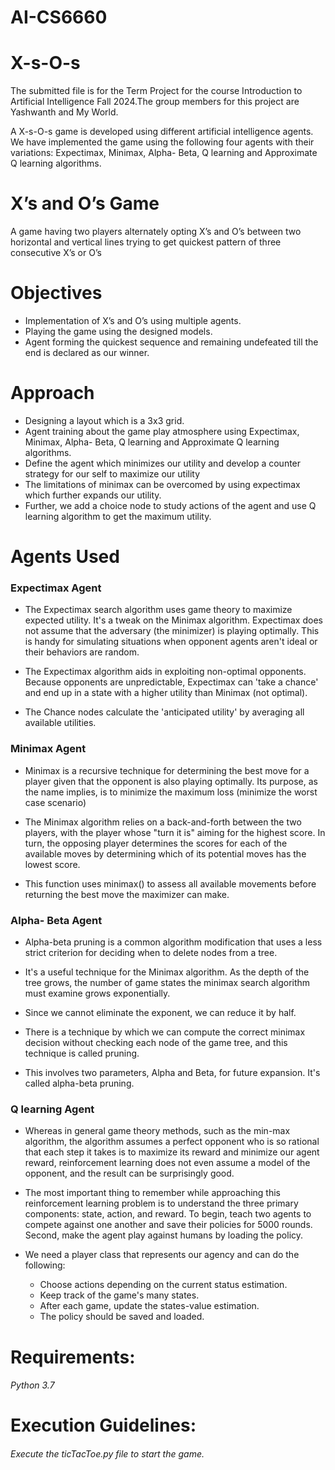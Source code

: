 # AI-CS6660


# X-s-O-s

The submitted file is for the Term Project for the course Introduction to Artificial Intelligence Fall 2024.The group members for this project are Yashwanth and My World.

A X-s-O-s game is developed using different artificial intelligence agents. We have implemented the game using the following four agents with their variations: Expectimax, Minimax, Alpha- Beta, Q learning and Approximate Q learning algorithms.

# X’s and O’s Game

A game having two players alternately opting X’s and O’s between two horizontal and vertical lines trying to get quickest pattern of three consecutive X’s or O’s

# Objectives

* Implementation of X’s and O’s using multiple agents.
* Playing the game using the designed models.
* Agent forming the quickest sequence and remaining undefeated till the end is declared as our winner.

# Approach

* Designing a layout which is a 3x3 grid.
* Agent training about the game play atmosphere using Expectimax, Minimax, Alpha- Beta, Q learning and Approximate Q learning algorithms.
* Define the agent which minimizes our utility and develop a counter strategy for our self to maximize our utility
* The limitations of minimax can be overcomed by using expectimax which further expands our utility.
* Further, we add a choice node to study actions of the agent and use Q learning algorithm to get the maximum utility.

# Agents Used

### Expectimax Agent
* The Expectimax search algorithm uses game theory to maximize expected utility. It's a tweak on the Minimax algorithm. Expectimax does not assume that the adversary (the minimizer) is playing optimally. This is handy for simulating situations when opponent agents aren't ideal or their behaviors are random.

* The Expectimax algorithm aids in exploiting non-optimal opponents. Because opponents are unpredictable, Expectimax can 'take a chance' and end up in a state with a higher utility than Minimax (not optimal).

* The Chance nodes calculate the 'anticipated utility' by averaging all available utilities.
### Minimax Agent
* Minimax is a recursive technique for determining the best move for a player given that the opponent is also playing optimally. Its purpose, as the name implies, is to minimize the maximum loss (minimize the worst case scenario)

* The Minimax algorithm relies on a back-and-forth between the two players, with the player whose "turn it is" aiming for the highest score. In turn, the opposing player determines the scores for each of the available moves by determining which of its potential moves has the lowest score.

* This function uses minimax() to assess all available movements before returning the best move the maximizer can make.

### Alpha- Beta Agent
* Alpha-beta pruning is a common algorithm modification that uses a less strict criterion for deciding when to delete nodes from a tree.

* It's a useful technique for the Minimax algorithm. As the depth of the tree grows, the number of game states the minimax search algorithm must examine grows exponentially.

* Since we cannot eliminate the exponent, we can reduce it by half.

* There is a technique by which we can compute the correct minimax decision without checking each node of the game tree, and this technique is called pruning.

* This involves two parameters, Alpha and Beta, for future expansion. It's called alpha-beta pruning.

### Q learning Agent
* Whereas in general game theory methods, such as the min-max algorithm, the algorithm assumes a perfect opponent who is so rational that each step it takes is to maximize its reward and minimize our agent reward, reinforcement learning does not even assume a model of the opponent, and the result can be surprisingly good.

* The most important thing to remember while approaching this reinforcement learning problem is to understand the three primary components: state, action, and reward. To begin, teach two agents to compete against one another and save their policies for 5000 rounds. Second, make the agent play against humans by loading the policy.

* We need a player class that represents our agency and can do the following:
  * Choose actions depending on the current status estimation.
  * Keep track of the game's many states.
  * After each game, update the states-value estimation.
  * The policy should be saved and loaded.


# Requirements:
###### Python 3.7

# Execution Guidelines:
###### Execute the ticTacToe.py file to start the game.
